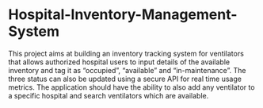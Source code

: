 # Hospital-Inventory-Management-System




This project aims at building an inventory tracking system for ventilators that allows authorized hospital users to input details of the available inventory and tag it as
“occupied”, “available” and “in-maintenance”. The three status can also be updated using a secure API for real time usage metrics. The application should have the ability
to also add any ventilator to a specific hospital and search ventilators which are available.
